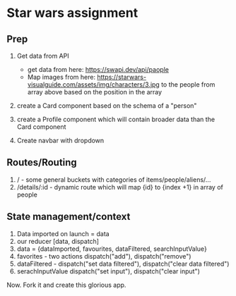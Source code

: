 # Star wars assignment

## Prep

1. Get data from API

   - get data from here: https://swapi.dev/api/paople
   - Map images from here: https://starwars-visualguide.com/assets/img/characters/3.jpg to the people from array above based on the position in the array

2. create a Card component based on the schema of a "person"
3. create a Profile component which will contain broader data than the Card component
4. Create navbar with dropdown

## Routes/Routing

1. / - some general buckets with categories of items/people/aliens/...
2. /details/:id - dynamic route which will map {id} to {index +1} in array of people

## State management/context

1. Data imported on launch = data
2. our reducer [data, dispatch]
3. data = {dataImported, favourites, dataFiltered, searchInputValue}
4. favorites - two actions dispatch("add"), dispatch("remove")
5. dataFiltered - dispatch("set data filtered"), dispatch("clear data filtered")
6. serachInputValue dispatch("set input"), dispatch("clear input")

Now. Fork it and create this glorious app.
